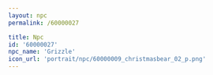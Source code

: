 ```yaml
---
layout: npc
permalink: /60000027

title: Npc
id: '60000027'
npc_name: 'Grizzle'
icon_url: 'portrait/npc/60000009_christmasbear_02_p.png'
---
```

